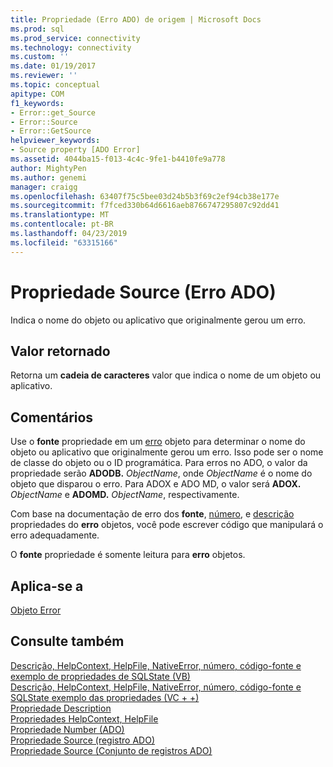 ```yaml
---
title: Propriedade (Erro ADO) de origem | Microsoft Docs
ms.prod: sql
ms.prod_service: connectivity
ms.technology: connectivity
ms.custom: ''
ms.date: 01/19/2017
ms.reviewer: ''
ms.topic: conceptual
apitype: COM
f1_keywords:
- Error::get_Source
- Error::Source
- Error::GetSource
helpviewer_keywords:
- Source property [ADO Error]
ms.assetid: 4044ba15-f013-4c4c-9fe1-b4410fe9a778
author: MightyPen
ms.author: genemi
manager: craigg
ms.openlocfilehash: 63407f75c5bee03d24b5b3f69c2ef94cb38e177e
ms.sourcegitcommit: f7fced330b64d6616aeb8766747295807c92dd41
ms.translationtype: MT
ms.contentlocale: pt-BR
ms.lasthandoff: 04/23/2019
ms.locfileid: "63315166"
---
```

# <a name="source-property-ado-error"></a>Propriedade Source (Erro ADO)
Indica o nome do objeto ou aplicativo que originalmente gerou um erro.  
  
## <a name="return-value"></a>Valor retornado  
 Retorna um **cadeia de caracteres** valor que indica o nome de um objeto ou aplicativo.  
  
## <a name="remarks"></a>Comentários  
 Use o **fonte** propriedade em um [erro](../../../ado/reference/ado-api/error-object.md) objeto para determinar o nome do objeto ou aplicativo que originalmente gerou um erro. Isso pode ser o nome de classe do objeto ou o ID programática. Para erros no ADO, o valor da propriedade serão **ADODB.** _ObjectName_, onde *ObjectName* é o nome do objeto que disparou o erro. Para ADOX e ADO MD, o valor será **ADOX.** _ObjectName_ e **ADOMD.** _ObjectName_, respectivamente.  
  
 Com base na documentação de erro dos **fonte**, [número](../../../ado/reference/ado-api/number-property-ado.md), e [descrição](../../../ado/reference/ado-api/description-property.md) propriedades do **erro** objetos, você pode escrever código que manipulará o erro adequadamente.  
  
 O **fonte** propriedade é somente leitura para **erro** objetos.  
  
## <a name="applies-to"></a>Aplica-se a  
 [Objeto Error](../../../ado/reference/ado-api/error-object.md)  
  
## <a name="see-also"></a>Consulte também  
 [Descrição, HelpContext, HelpFile, NativeError, número, código-fonte e exemplo de propriedades de SQLState (VB)](../../../ado/reference/ado-api/description-helpcontext-helpfile-nativeerror-number-source-example-vb.md)   
 [Descrição, HelpContext, HelpFile, NativeError, número, código-fonte e SQLState exemplo das propriedades (VC + +)](../../../ado/reference/ado-api/description-helpcontext-helpfile-nativeerror-number-source-example-vc.md)   
 [Propriedade Description](../../../ado/reference/ado-api/description-property.md)   
 [Propriedades HelpContext, HelpFile](../../../ado/reference/ado-api/helpcontext-helpfile-properties.md)   
 [Propriedade Number (ADO)](../../../ado/reference/ado-api/number-property-ado.md)   
 [Propriedade Source (registro ADO)](../../../ado/reference/ado-api/source-property-ado-record.md)   
 [Propriedade Source (Conjunto de registros ADO)](../../../ado/reference/ado-api/source-property-ado-recordset.md)
